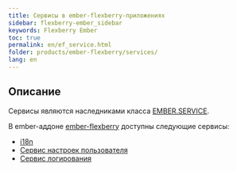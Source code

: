 ```yaml
---
title: Сервисы в ember-flexberry-приложениях
sidebar: flexberry-ember_sidebar
keywords: Flexberry Ember
toc: true
permalink: en/ef_service.html
folder: products/ember-flexberry/services/
lang: en
---
```


## Описание

Сервисы являются наследниками класса [EMBER.SERVICE](https://guides.emberjs.com/v2.4.0/applications/services/).

В ember-аддоне [ember-flexberry](ef_landing_page.html) доступны следующие сервисы:

* [i18n](ef_i18n.html)
* [Сервис настроек пользователя](ef_model-user-settings-service.html)
* [Сервис логирования](ef_log-service.html)
